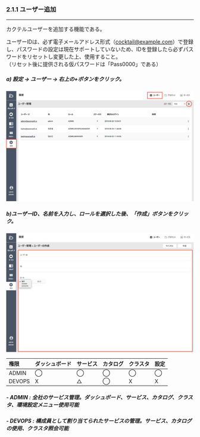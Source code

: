 ### 2.1.1 ユーザー追加

---

カクテルユーザーを追加する機能である。

ユーザーIDは、必ず電子メールアドレス形式（cocktail@example.com）で登録し、パスワードの設定は現在サポートしていないため、IDを登録したら必ずパスワードをリセットし変更した上、使用すること。  
（リセット後に提供される仮パスワードは「Pass0000」である）

##### a\) 設定 → ユーザー → 右上の+ボタンをクリック。

![](/assets/JP/2.5/2.1.1_1.png)

##### b\)ユーザーID、名前を入力し、ロールを選択した後、「作成」ボタンをクリック。
![](/assets/JP/2.5.4/2.1.1_2.png)

| **権限** | **ダッシュボード** | **サービス** | **カタログ** | **クラスタ** | **設定** |
| :--- | :--- | :--- | :--- | :--- | :--- |
| ADMIN | ⃝ | ⃝ | ⃝ | ⃝ | ⃝ |
| DEVOPS | X | △ | ⃝ | X | X |

##### - ADMIN : 全社のサービス管理。ダッシュボード、サービス、カタログ、クラスタ、環境設定メニュー使用可能

##### - DEVOPS : 構成員として割り当てられたサービスの管理。サービス、カタログの使用、クラスタ照会可能



